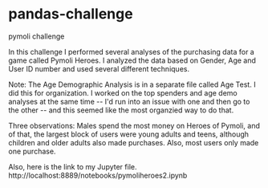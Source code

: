 # pandas-challenge
pymoli challenge

In this challenge I performed several analyses of the purchasing data for a game called Pymoli Heroes. I analyzed the data based on Gender, Age and User ID number and used several different techniques.

Note: The Age Demographic Analysis is in a separate file called Age Test. I did this for organization. I worked on the top spenders and age demo analyses at the same time -- I'd run into an issue with one and then go to the other -- and this seemed like the most organzied way to do that.

Three observations: Males spend the most money on Heroes of Pymoli, and of that, the largest block of users were young adults and teens, although children and older adults also made purchases. Also, most users only made one purchase.

Also, here is the link to my Jupyter file.
http://localhost:8889/notebooks/pymoliheroes2.ipynb
